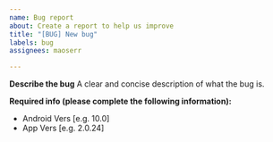 ```yaml
---
name: Bug report
about: Create a report to help us improve
title: "[BUG] New bug"
labels: bug
assignees: maoserr

---
```


**Describe the bug**
A clear and concise description of what the bug is.

**Required info (please complete the following information):**
 - Android Vers [e.g. 10.0]
 - App Vers [e.g. 2.0.24]

